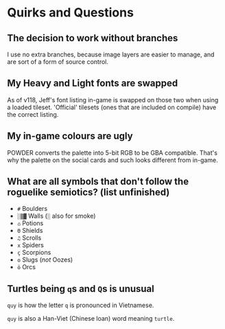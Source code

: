 # Quirks and Questions

## The decision to work without branches

I use no extra branches, because image layers are easier to manage, and are sort of a form of source control.

## My Heavy and Light fonts are swapped

As of v118, Jeff's font listing in-game is swapped on those two when using a loaded tileset.
'Official' tilesets (ones that are included on compile) have the correct listing.

## My in-game colours are ugly

POWDER converts the palette into 5-bit RGB to be GBA compatible.
That's why the palette on the social cards and such looks different from in-game.

## What are all symbols that don't follow the roguelike semiotics? (list unfinished)

- `#`   Boulders
- `░▒▓` Walls (`░` also for smoke)
- `⌂`   Potions
- `Θ`   Shields
- `♫`   Scrolls
- `x`   Spiders
- `ç`   Scorpions
- `o`   Slugs (*not* Oozes)
- `ö`   Orcs

## Turtles being `q`s and `Q`s is unusual

`quy` is how the letter `q` is pronounced in Vietnamese.

`quy` is also a Han-Viet (Chinese loan) word meaning `turtle`.
